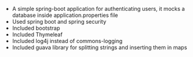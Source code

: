  - A simple spring-boot application for authenticating users, it mocks a database inside application.properties file
 - Used spring boot and spring security
 - Included bootstrap
 - Included Thymeleaf
 - Included log4j instead of commons-logging
 - Included guava library for splitting strings and inserting them in maps

